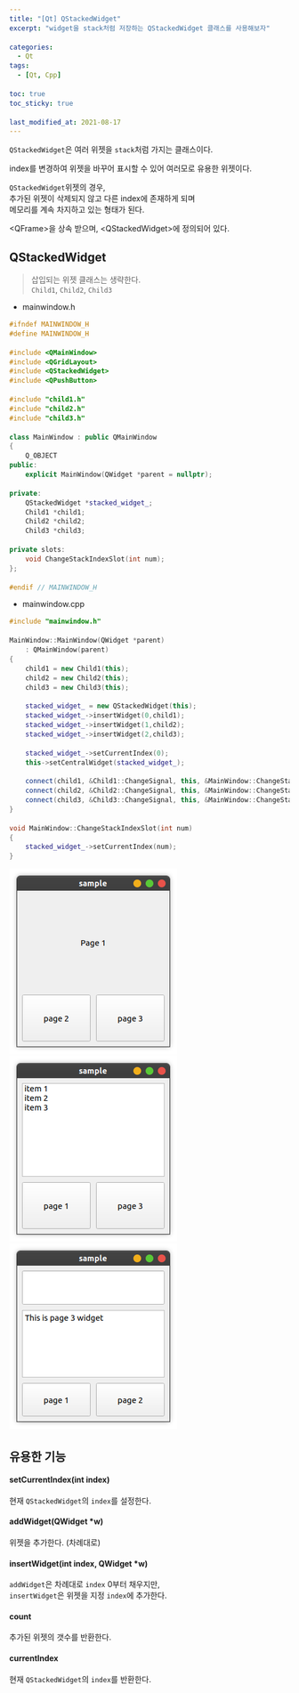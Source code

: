 ```yaml
---
title: "[Qt] QStackedWidget"
excerpt: "widget을 stack처럼 저장하는 QStackedWidget 클래스를 사용해보자"

categories:
  - Qt
tags:
  - [Qt, Cpp]

toc: true
toc_sticky: true

last_modified_at: 2021-08-17
---
```


`QStackedWidget`은 여러 위젯을 `stack`처럼 가지는 클래스이다.

index를 변경하여 위젯을 바꾸어 표시할 수 있어 여러모로 유용한 위젯이다.

`QStackedWidget`위젯의 경우,   
추가된 위젯이 삭제되지 않고 다른 index에 존재하게 되며   
메모리를 계속 차지하고 있는 형태가 된다.

\<QFrame>을 상속 받으며, \<QStackedWidget>에 정의되어 있다.

## QStackedWidget

> 삽입되는 위젯 클래스는 생략한다.   
`Child1`, `Child2`, `Child3`

* mainwindow.h

```cpp
#ifndef MAINWINDOW_H
#define MAINWINDOW_H

#include <QMainWindow>
#include <QGridLayout>
#include <QStackedWidget>
#include <QPushButton>

#include "child1.h"
#include "child2.h"
#include "child3.h"

class MainWindow : public QMainWindow
{
    Q_OBJECT
public:
    explicit MainWindow(QWidget *parent = nullptr);

private:
    QStackedWidget *stacked_widget_;
    Child1 *child1;
    Child2 *child2;
    Child3 *child3;

private slots:
    void ChangeStackIndexSlot(int num);
};

#endif // MAINWINDOW_H
```

* mainwindow.cpp

```cpp
#include "mainwindow.h"

MainWindow::MainWindow(QWidget *parent)
    : QMainWindow(parent)
{
    child1 = new Child1(this);
    child2 = new Child2(this);
    child3 = new Child3(this);

    stacked_widget_ = new QStackedWidget(this);
    stacked_widget_->insertWidget(0,child1);
    stacked_widget_->insertWidget(1,child2);
    stacked_widget_->insertWidget(2,child3);

    stacked_widget_->setCurrentIndex(0);
    this->setCentralWidget(stacked_widget_);

    connect(child1, &Child1::ChangeSignal, this, &MainWindow::ChangeStackIndexSlot);
    connect(child2, &Child2::ChangeSignal, this, &MainWindow::ChangeStackIndexSlot);
    connect(child3, &Child3::ChangeSignal, this, &MainWindow::ChangeStackIndexSlot);
}

void MainWindow::ChangeStackIndexSlot(int num)
{
    stacked_widget_->setCurrentIndex(num);
}
```

![image1](/images/qt-image/stackedwidget_1.png)
![image1](/images/qt-image/stackedwidget_2.png)
![image1](/images/qt-image/stackedwidget_3.png)

## 유용한 기능

#### setCurrentIndex(int index)

현재 `QStackedWidget`의 `index`를 설정한다.

#### addWidget(QWidget *w)

위젯을 추가한다. (차례대로)

#### insertWidget(int index, QWidget *w)

`addWidget`은 차례대로 `index` 0부터 채우지만,   
`insertWidget`은 위젯을 지정 `index`에 추가한다.

#### count

추가된 위젯의 갯수를 반환한다.

#### currentIndex

현재 `QStackedWidget`의 `index`를 반환한다.